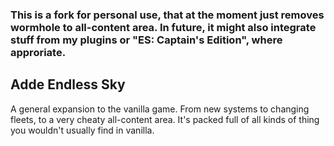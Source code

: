 ### This is a fork for personal use, that at the moment just removes wormhole to all-content area. In future, it might also integrate stuff from my plugins or "ES: Captain's Edition", where approriate.

## Adde Endless Sky
A general expansion to the vanilla game. From new systems to changing fleets, to a very cheaty all-content area. It's packed full of all kinds of thing you wouldn't usually find in vanilla.
